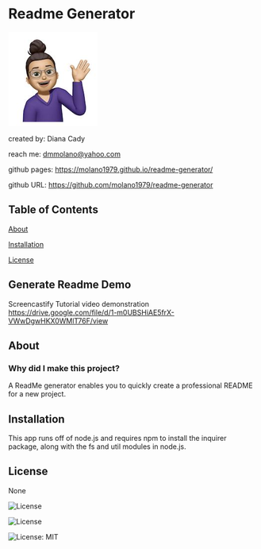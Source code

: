 
# Readme Generator
![profile picture](/pic.jpg)

created by: Diana Cady

reach me: dmmolano@yahoo.com

github pages: https://molano1979.github.io/readme-generator/

github URL: https://github.com/molano1979/readme-generator
## Table of Contents
[About](#about)

[Installation](#installation)

[License](#license)

## Generate Readme Demo
Screencastify Tutorial video demonstration
https://drive.google.com/file/d/1-m0UBSHiAE5frX-VWwDgwHKX0WMlT76F/view

## About
### Why did I make this project?
A ReadMe generator enables you to quickly create a professional README for a new project. 


## Installation
This app runs off of node.js and requires npm to install the inquirer package, along with the fs and util modules in node.js.

## License
None

![License](https://img.shields.io/badge/License-Apache_2.0-blue.svg)

![License](https://img.shields.io/badge/License-BSD_3--Clause-blue.svg)

![License: MIT](https://img.shields.io/badge/License-MIT-yellow.svg)

   
    

